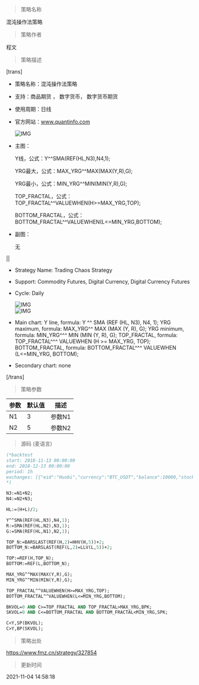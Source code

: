
> 策略名称

混沌操作法策略

> 策略作者

程文

> 策略描述

[trans]
- 策略名称：混沌操作法策略
- 支持：商品期货 ， 数字货币， 数字货币期货
- 使用周期：日线
- 官方网站：www.quantinfo.com

  ![IMG](https://www.fmz.cn/upload/asset/a740c3a88fe1e0accb0c6a77fb11721c.png) 


- 主图：

  Y线，公式：Y^^SMA(REF(HL,N3),N4,1);

  YRG最大，公式：MAX_YRG^^MAX(MAX(Y,R),G); 

  YRG最小，公式：MIN_YRG^^MIN(MIN(Y,R),G); 

  TOP_FRACTAL，公式：TOP_FRACTAL^^VALUEWHEN(H>=MAX_YRG,TOP);
  
  BOTTOM_FRACTAL，公式：BOTTOM_FRACTAL^^VALUEWHEN(L<=MIN_YRG,BOTTOM);

- 副图：
  
  无

||

- Strategy Name: Trading Chaos Strategy
- Support: Commodity Futures, Digital Currency, Digital Currency Futures
- Cycle: Daily

  ![IMG](https://www.fmz.cn/upload/asset/a0b8ae48baf0cb4acb6b5e85c0d34e28.png)  
  ![IMG](https://www.fmz.cn/upload/asset/5011913cd4b40176810ca8ce3067f0d3.png) 

- Main chart:
  Y line, formula: Y ^^ SMA (REF (HL, N3), N4, 1);
  YRG maximum, formula: MAX_YRG^^ MAX (MAX (Y, R), G);
  YRG minimum, formula: MIN_YRG^^^ MIN (MIN (Y, R), G);
  TOP_FRACTAL, formula: TOP_FRACTAL^^^ VALUEWHEN (H >= MAX_YRG, TOP);
  BOTTOM_FRACTAL, formula: BOTTOM_FRACTAL^^^ VALUEWHEN (L<=MIN_YRG, BOTTOM);

- Secondary chart:
  none

[/trans]

> 策略参数



|参数|默认值|描述|
|----|----|----|
|N1|3|参数N1|parameter N1|
|N2|5|参数N2|parameter N2|


> 源码 (麦语言)

``` pascal
(*backtest
start: 2018-11-13 00:00:00
end: 2018-12-13 00:00:00
period: 1h
exchanges: [{"eid":"Huobi","currency":"BTC_USDT","balance":10000,"stocks":3}]
*)

N3:=N1+N2;
N4:=N2+N3;

HL:=(H+L)/2;

Y^^SMA(REF(HL,N3),N4,1);
R:=SMA(REF(HL,N2),N3,1);
G:=SMA(REF(HL,N1),N2,1);

TOP_N:=BARSLAST(REF(H,2)=HHV(H,5))+2;
BOTTOM_N:=BARSLAST(REF(L,2)=LLV(L,5))+2;

TOP:=REF(H,TOP_N);
BOTTOM:=REF(L,BOTTOM_N);

MAX_YRG^^MAX(MAX(Y,R),G); 
MIN_YRG^^MIN(MIN(Y,R),G); 

TOP_FRACTAL^^VALUEWHEN(H>=MAX_YRG,TOP);
BOTTOM_FRACTAL^^VALUEWHEN(L<=MIN_YRG,BOTTOM);

BKVOL=0 AND C>=TOP_FRACTAL AND TOP_FRACTAL>MAX_YRG,BPK;
SKVOL=0 AND C<=BOTTOM_FRACTAL AND BOTTOM_FRACTAL<MIN_YRG,SPK;

C<Y,SP(BKVOL);
C>Y,BP(SKVOL);

```

> 策略出处

https://www.fmz.cn/strategy/327854

> 更新时间

2021-11-04 14:58:18
